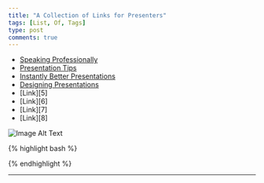 ```yaml
---
title: "A Collection of Links for Presenters"
tags: [List, Of, Tags]
type: post
comments: true
---
```


- [Speaking Professionally][1]
- [Presentation Tips][2]
- [Instantly Better Presentations][3]
- [Designing Presentations][4]
- [Link][5]
- [Link][6]
- [Link][7]
- [Link][8]

![Image Alt Text](/images/image.name.png)

{% highlight bash %}

{% endhighlight %}

---

[1]:    https://www.radiotope.com/Speaking_Professionally/
[2]:    http://boredzo.org/presentation-tips/
[3]:    http://damian.conway.org/IBP.pdf
[4]:    http://gazit.me/2012/12/05/designing-presentations.html
